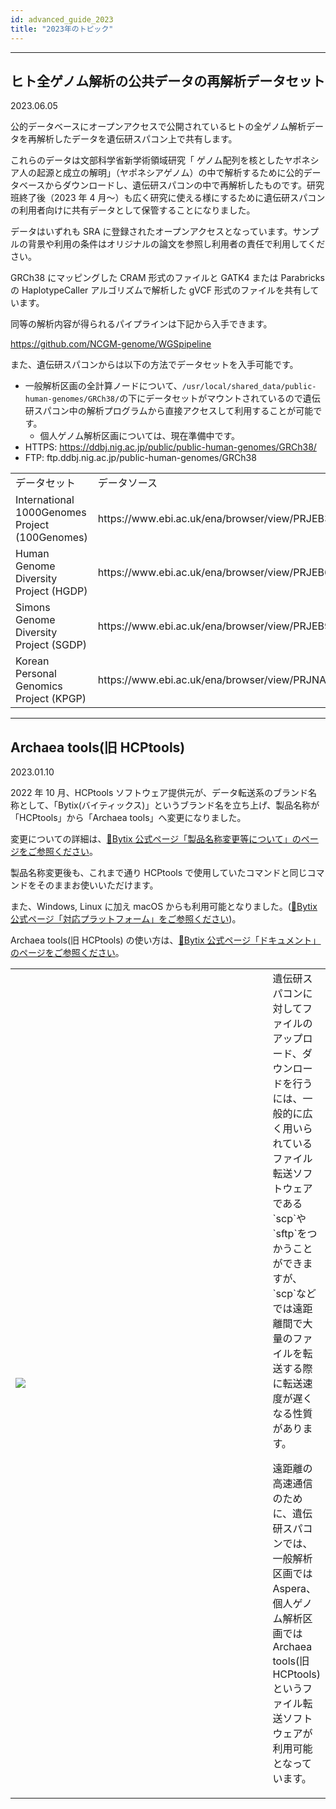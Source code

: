 ```yaml
---
id: advanced_guide_2023
title: "2023年のトピック"
---
```



---

## ヒト全ゲノム解析の公共データの再解析データセット

2023.06.05

公的データベースにオープンアクセスで公開されているヒトの全ゲノム解析データを再解析したデータを遺伝研スパコン上で共有します。

これらのデータは文部科学省新学術領域研究「 ゲノム配列を核としたヤポネシア人の起源と成立の解明」（ヤポネシアゲノム）の中で解析するために公的データベースからダウンロードし、遺伝研スパコンの中で再解析したものです。研究班終了後（2023 年 4 月〜）も広く研究に使える様にするために遺伝研スパコンの利用者向けに共有データとして保管することになりました。

データはいずれも SRA に登録されたオープンアクセスとなっています。サンプルの背景や利用の条件はオリジナルの論文を参照し利用者の責任で利用してください。

GRCh38 にマッピングした CRAM 形式のファイルと GATK4 または Parabricks の HaplotypeCaller アルゴリズムで解析した gVCF 形式のファイルを共有しています。

同等の解析内容が得られるパイプラインは下記から入手できます。

https://github.com/NCGM-genome/WGSpipeline


また、遺伝研スパコンからは以下の方法でデータセットを入手可能です。

 - 一般解析区画の全計算ノードについて、`/usr/local/shared_data/public-human-genomes/GRCh38/`の下にデータセットがマウントされているので遺伝研スパコン中の解析プログラムから直接アクセスして利用することが可能です。
    - 個人ゲノム解析区画については、現在準備中です。
- HTTPS: https://ddbj.nig.ac.jp/public/public-human-genomes/GRCh38/ 
- FTP: ftp.ddbj.nig.ac.jp/public-human-genomes/GRCh38


<table>
<tr>
<td>データセット</td>
<td>データソース</td>
<td>参考 URL</td>
</tr>
<tr>
<td>International 1000Genomes Project (100Genomes)</td>
<td>https://www.ebi.ac.uk/ena/browser/view/PRJEB31736</td>
<td>https://doi.org/10.1016/j.cell.2022.08.004</td>
</tr>
<tr>
<td>Human Genome Diversity Project (HGDP)</td>
<td>https://www.ebi.ac.uk/ena/browser/view/PRJEB6463</td>
<td>https://doi.org/10.1126/science.aay5012</td>
</tr>
<tr>
<td>Simons Genome Diversity Project (SGDP)</td>
<td>https://www.ebi.ac.uk/ena/browser/view/PRJEB9586</td>
<td>https://doi.org/10.1038/nature18964</td>
</tr>
<tr>
<td>Korean Personal Genomics Project (KPGP)</td>
<td>https://www.ebi.ac.uk/ena/browser/view/PRJNA284338</td>
<td>https://doi.org/10.1038/s41598-018-23837-x</td>
</tr>
</table>


---

## Archaea tools(旧 HCPtools)

2023.01.10

2022 年 10 月、HCPtools ソフトウェア提供元が、データ転送系のブランド名称として、「Bytix(バイティックス)」というブランド名を立ち上げ、製品名称が「HCPtools」から「Archaea tools」へ変更になりました。

変更についての詳細は、[&#x1f517;<u>Bytix 公式ページ「製品名称変更等について」のページをご参照ください</u>](https://support.bytix.tech/important/)。

製品名称変更後も、これまで通り HCPtools で使用していたコマンドと同じコマンドをそのままお使いいただけます。

また、Windows, Linux に加え macOS からも利用可能となりました。([&#x1f517;<u>Bytix 公式ページ「対応プラットフォーム」をご参照ください</u>](https://support.bytix.tech/docs/archaea/tools/1.4/A_overview/A09_platforms))。

Archaea tools(旧 HCPtools) の使い方は、[&#x1f517;<u>Bytix 公式ページ「ドキュメント」のページをご参照ください</u>](https://support.bytix.tech/document/)。


<table>
<tr>
<td width="400">

![](/img/advanced_guides/Archaea_tools_document.png)
</td>
<td valign="top">
遺伝研スパコンに対してファイルのアップロード、ダウンロードを行うには、一般的に広く用いられているファイル転送ソフトウェアである`scp`や`sftp`をつかうことができますが、`scp`などでは遠距離間で大量のファイルを転送する際に転送速度が遅くなる性質があります。

遠距離の高速通信のために、遺伝研スパコンでは、一般解析区画では Aspera、個人ゲノム解析区画では Archaea tools(旧 HCPtools)というファイル転送ソフトウェアが利用可能となっています。

</td>
</tr>
</table>
